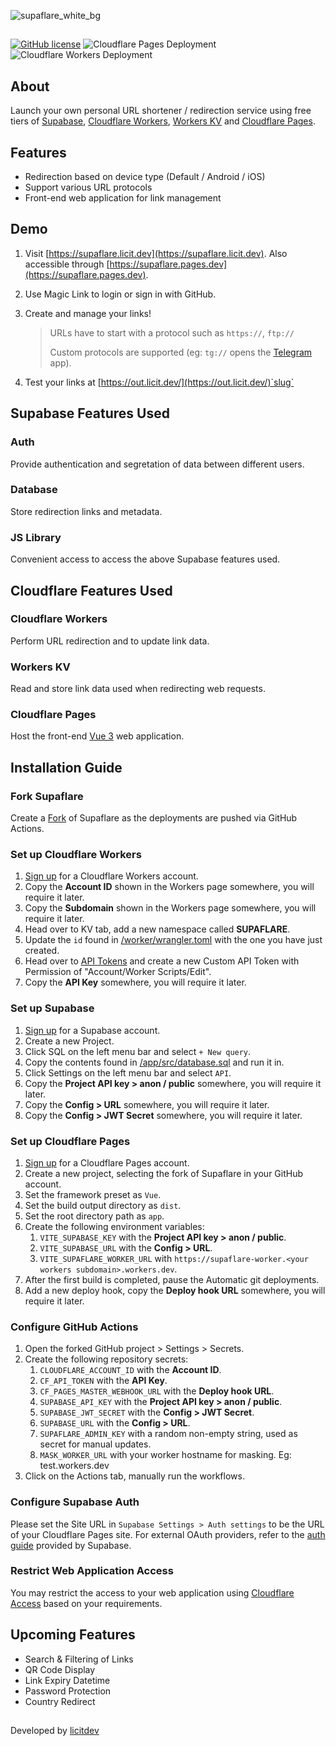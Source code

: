 ![supaflare_white_bg](https://user-images.githubusercontent.com/26413686/136743018-6f8923a6-8a3c-44f0-b6ec-b970a9f30b94.png)

##

[![GitHub license](https://img.shields.io/github/license/supaflare/supaflare.svg)](https://github.com/supaflare/supaflare/blob/master/LICENSE)
![Cloudflare Pages Deployment](https://github.com/supaflare/supaflare/workflows/Cloudflare%20Pages%20Deployment/badge.svg)
![Cloudflare Workers Deployment](https://github.com/supaflare/supaflare/workflows/Cloudflare%20Workers%20Deployment/badge.svg)

## About

Launch your own personal URL shortener / redirection service using free tiers of [Supabase](https://supabase.io), [Cloudflare Workers](https://workers.cloudflare.com), [Workers KV](https://developers.cloudflare.com/workers/runtime-apis/kv) and [Cloudflare Pages](https://pages.cloudflare.com).

## Features

- Redirection based on device type (Default / Android / iOS)
- Support various URL protocols
- Front-end web application for link management

## Demo

1. Visit [https://supaflare.licit.dev](https://supaflare.licit.dev). Also accessible through [https://supaflare.pages.dev](https://supaflare.pages.dev).
2. Use Magic Link to login or sign in with GitHub.
3. Create and manage your links!

   > URLs have to start with a protocol such as `https://`, `ftp://`
   >
   > Custom protocols are supported (eg: `tg://` opens the [Telegram](https://telegram.org) app).

4. Test your links at [https://out.licit.dev/](https://out.licit.dev/)`slug`

## Supabase Features Used

### Auth

Provide authentication and segretation of data between different users.

### Database

Store redirection links and metadata.

### JS Library

Convenient access to access the above Supabase features used.

## Cloudflare Features Used

### Cloudflare Workers

Perform URL redirection and to update link data.

### Workers KV

Read and store link data used when redirecting web requests.

### Cloudflare Pages

Host the front-end [Vue 3](https://v3.vuejs.org) web application.

## Installation Guide

### Fork Supaflare

Create a [Fork](https://github.com/supaflare/supaflare/fork) of Supaflare as the deployments are pushed via GitHub Actions.

### Set up Cloudflare Workers

1. [Sign up](https://dash.cloudflare.com/sign-up/workers) for a Cloudflare Workers account.
2. Copy the **Account ID** shown in the Workers page somewhere, you will require it later.
3. Copy the **Subdomain** shown in the Workers page somewhere, you will require it later.
4. Head over to KV tab, add a new namespace called **SUPAFLARE**.
5. Update the `id` found in [/worker/wrangler.toml](worker/wrangler.toml) with the one you have just created.
6. Head over to [API Tokens](https://dash.cloudflare.com/profile/api-tokens) and create a new Custom API Token with Permission of "Account/Worker Scripts/Edit".
7. Copy the **API Key** somewhere, you will require it later.

### Set up Supabase

1. [Sign up](https://app.supabase.io) for a Supabase account.
2. Create a new Project.
3. Click SQL on the left menu bar and select `+ New query`.
4. Copy the contents found in [/app/src/database.sql](app/src/database.sql) and run it in.
5. Click Settings on the left menu bar and select `API`.
6. Copy the **Project API key > anon / public** somewhere, you will require it later.
7. Copy the **Config > URL** somewhere, you will require it later.
8. Copy the **Config > JWT Secret** somewhere, you will require it later.

### Set up Cloudflare Pages

1. [Sign up](https://dash.cloudflare.com/sign-up/pages) for a Cloudflare Pages account.
2. Create a new project, selecting the fork of Supaflare in your GitHub account.
3. Set the framework preset as `Vue`.
4. Set the build output directory as `dist`.
5. Set the root directory path as `app`.
6. Create the following environment variables:
   1. `VITE_SUPABASE_KEY` with the **Project API key > anon / public**.
   2. `VITE_SUPABASE_URL` with the **Config > URL**.
   3. `VITE_SUPAFLARE_WORKER_URL` with `https://supaflare-worker.<your workers subdomain>.workers.dev`.
7. After the first build is completed, pause the Automatic git deployments.
8. Add a new deploy hook, copy the **Deploy hook URL** somewhere, you will require it later.

### Configure GitHub Actions

1. Open the forked GitHub project > Settings > Secrets.
2. Create the following repository secrets:
   1. `CLOUDFLARE_ACCOUNT_ID` with the **Account ID**.
   2. `CF_API_TOKEN` with the **API Key**.
   3. `CF_PAGES_MASTER_WEBHOOK_URL` with the **Deploy hook URL**.
   4. `SUPABASE_API_KEY` with the **Project API key > anon / public**.
   5. `SUPABASE_JWT_SECRET` with the **Config > JWT Secret**.
   6. `SUPABASE_URL` with the **Config > URL**.
   7. `SUPAFLARE_ADMIN_KEY` with a random non-empty string, used as secret for manual updates.
   8. `MASK_WORKER_URL` with your worker hostname for masking. Eg: test.workers.dev
3. Click on the Actions tab, manually run the workflows.

### Configure Supabase Auth

Please set the Site URL in `Supabase Settings > Auth settings` to be the URL of your Cloudflare Pages site.
For external OAuth providers, refer to the [auth guide](https://supabase.io/docs/guides/auth) provided by Supabase.

### Restrict Web Application Access

You may restrict the access to your web application using [Cloudflare Access](https://www.cloudflare.com/teams/access/) based on your requirements.

## Upcoming Features

- Search & Filtering of Links
- QR Code Display
- Link Expiry Datetime
- Password Protection
- Country Redirect

##

Developed by [licitdev](https://github.com/licitdev)
